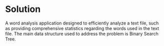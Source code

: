 # Solution


A word analysis application designed to efficiently analyze a text file, such as providing comprehensive statistics regarding the words used in the text file. The main data structure used to address the problem is Binary Search Tree.
